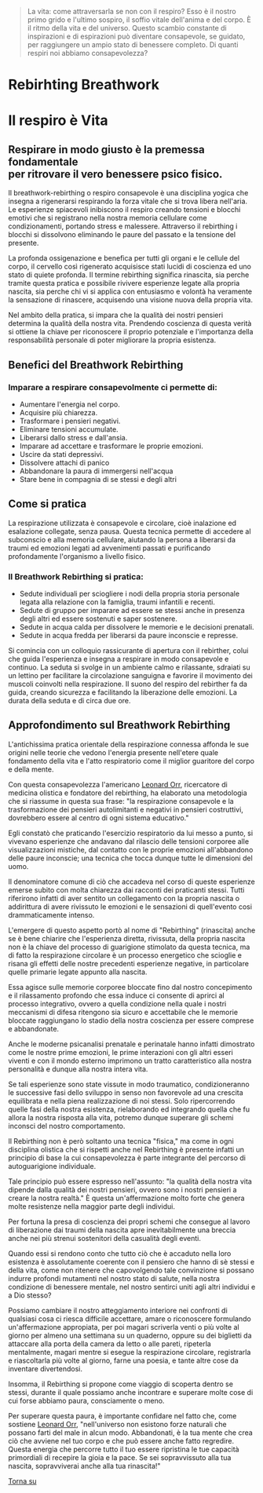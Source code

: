 > La vita: come attraversarla se non con il respiro? Esso è il nostro primo grido e l'ultimo sospiro, il soffio vitale dell'anima e del corpo. È il ritmo della vita e del universo. Questo scambio constante di inspirazioni e di espirazioni può diventare consapevole, se guidato, per raggiungere un ampio stato di benessere completo. Di quanti respiri noi abbiamo consapevolezza?

# Rebirhting Breathwork

Il respiro è Vita
=================

Respirare in modo giusto è la premessa fondamentale  
per ritrovare il vero benessere psico fisico.
---------------------------------------------------------------------------------------------------

Il breathwork-rebirthing o respiro consapevole è una disciplina yogica che insegna a rigenerarsi respirando la forza vitale che si trova libera nell'aria. Le esperienze spiacevoli inibiscono il respiro creando tensioni e blocchi emotivi che si registrano nella nostra memoria cellulare come condizionamenti, portando stress e malessere. Attraverso il rebirthing i blocchi si dissolvono eliminando le paure del passato e la tensione del presente.

La profonda ossigenazione e benefica per tutti gli organi e le cellule del corpo, il cervello così rigenerato acquisisce stati lucidi di coscienza ed uno stato di quiete profonda. Il termine rebirthing significa rinascita, sia perche tramite questa pratica e possibile rivivere esperienze legate alla propria nascita, sia perche chi vi si applica con entusiasmo e volontà ha veramente la sensazione di rinascere, acquisendo una visione nuova della propria vita.

Nel ambito della pratica, si impara che la qualità dei nostri pensieri determina la qualità della nostra vita. Prendendo coscienza di questa verità si ottiene la chiave per riconoscere il proprio potenziale e l'importanza della responsabilità personale di poter migliorare la propria esistenza.

Benefici del Breathwork Rebirthing
----------------------------------

### Imparare a respirare consapevolmente ci permette di:

*   Aumentare l'energia nel corpo.
*   Acquisire più chiarezza.
*   Trasformare i pensieri negativi.
*   Eliminare tensioni accumulate.
*   Liberarsi dallo stress e dall'ansia.
*   Imparare ad accettare e trasformare le proprie emozioni.
*   Uscire da stati depressivi.
*   Dissolvere attachi di panico
*   Abbandonare la paura di immergersi nell'acqua
*   Stare bene in compagnia di se stessi e degli altri

Come si pratica
---------------

La respirazione utilizzata è consapevole e circolare, cioè inalazione ed esalazione collegate, senza pausa. Questa tecnica permette di accedere al subconscio e alla memoria cellulare, aiutando la persona a liberarsi da traumi ed emozioni legati ad avvenimenti passati e purificando profondamente l'organismo a livello fisico.

### Il Breathwork Rebirthing si pratica:

*   Sedute individuali per sciogliere i nodi della propria storia personale legata alla relazione con la famiglia, traumi infantili e recenti.
*   Sedute di gruppo per imparare ad essere se stessi anche in presenza degli altri ed essere sostenuti e saper sostenere.
*   Sedute in acqua calda per dissolvere le memorie e le decisioni prenatali.
*   Sedute in acqua fredda per liberarsi da paure inconscie e represse.

Si comincia con un colloquio rassicurante di apertura con il rebirther, colui che guida l'esperienza e insegna a respirare in modo consapevole e continuo. La seduta si svolge in un ambiente calmo e rilassante, sdraiati su un lettino per facilitare la circolazione sanguigna e favorire il movimento dei muscoli coinvolti nella respirazione. Il suono del respiro del rebirther fa da guida, creando sicurezza e facilitando la liberazione delle emozioni. La durata della seduta e di circa due ore.

Approfondimento sul Breathwork Rebirthing
-----------------------------------------

L'antichissima pratica orientale della respirazione connessa affonda le sue origini nelle teorie che vedono l'energia presente nell'etere quale fondamento della vita e l'atto respiratorio come il miglior guaritore del corpo e della mente.

Con questa consapevolezza l'americano [Leonard Orr](http://www.rebirthingbreathwork.com/ "www.rebirthingbreathwork.com"), ricercatore di medicina olistica e fondatore del rebirthing, ha elaborato una metodologia che si riassume in questa sua frase: "la respirazione consapevole e la trasformazione dei pensieri autolimitanti e negativi in pensieri costruttivi, dovrebbero essere al centro di ogni sistema educativo."

Egli constatò che praticando l'esercizio respiratorio da lui messo a punto, si vivevano esperienze che andavano dal rilascio delle tensioni corporee alle visualizzazioni mistiche, dal contatto con le proprie emozioni all'abbandono delle paure inconscie; una tecnica che tocca dunque tutte le dimensioni del uomo.

Il denominatore comune di ciò che accadeva nel corso di queste esperienze emerse subito con molta chiarezza dai racconti dei praticanti stessi. Tutti riferirono infatti di aver sentito un collegamento con la propria nascita o addirittura di avere rivissuto le emozioni e le sensazioni di quell'evento cosi drammaticamente intenso.

L'emergere di questo aspetto portò al nome di "Rebirthing" (rinascita) anche se è bene chiarire che l'esperienza diretta, rivissuta, della propria nascita non è la chiave del processo di guarigione stimolato da questa tecnica, ma di fatto la respirazione circolare è un processo energetico che scioglie e risana gli effetti delle nostre precedenti esperienze negative, in particolare quelle primarie legate appunto alla nascita.

Essa agisce sulle memorie corporee bloccate fino dal nostro concepimento e il rilassamento profondo che essa induce ci consente di aprirci al processo integrativo, ovvero a quella condizione nella quale i nostri meccanismi di difesa ritengono sia sicuro e accettabile che le memorie bloccate raggiungano lo stadio della nostra coscienza per essere comprese e abbandonate.

Anche le moderne psicanalisi prenatale e perinatale hanno infatti dimostrato come le nostre prime emozioni, le prime interazioni con gli altri esseri viventi e con il mondo esterno imprimono un tratto caratteristico alla nostra personalità e dunque alla nostra intera vita.

Se tali esperienze sono state vissute in modo traumatico, condizioneranno le successive fasi dello sviluppo in senso non favorevole ad una crescita equilibrata e nella piena realizzazione di noi stessi. Solo ripercorrendo quelle fasi della nostra esistenza, rielaborando ed integrando quella che fu allora la nostra risposta alla vita, potremo dunque superare gli schemi inconsci del nostro comportamento.

Il Rebirthing non è però soltanto una tecnica "fisica," ma come in ogni disciplina olistica che si rispetti anche nel Rebirthing è presente infatti un principio di base la cui consapevolezza è parte integrante del percorso di autoguarigione individuale.

Tale principio può essere espresso nell'assunto: "la qualità della nostra vita dipende dalla qualità dei nostri pensieri, ovvero sono i nostri pensieri a creare la nostra realtà." È questa un'affermazione molto forte che genera molte resistenze nella maggior parte degli individui.

Per fortuna la presa di coscienza dei propri schemi che consegue al lavoro di liberazione dai traumi della nascita apre inevitabilmente una breccia anche nei più strenui sostenitori della casualità degli eventi.

Quando essi si rendono conto che tutto ciò che è accaduto nella loro esistenza è assolutamente coerente con il pensiero che hanno di sè stessi e della vita, come non ritenere che capovolgendo tale convinzione si possano indurre profondi mutamenti nel nostro stato di salute, nella nostra condizione di benessere mentale, nel nostro sentirci uniti agli altri individui e a Dio stesso?

Possiamo cambiare il nostro atteggiamento interiore nei confronti di qualsiasi cosa ci riesca difficile accettare, amare o riconoscere formulando un'affermazione appropiata, per poi magari scriverla venti o più volte al giorno per almeno una settimana su un quaderno, oppure su dei biglietti da attaccare alla porta della camera da letto o alle pareti, ripeterla mentalmente, magari mentre si esegue la respirazione circolare, registrarla e riascoltarla più volte al giorno, farne una poesia, e tante altre cose da inventare divertendosi.

Insomma, il Rebirthing si propone come viaggio di scoperta dentro se stessi, durante il quale possiamo anche incontrare e superare molte cose di cui forse abbiamo paura, consciamente o meno.

Per superare questa paura, è importante confidare nel fatto che, come sostiene [Leonard Orr](http://www.rebirthingbreathwork.com/ "www.rebirthingbreathwork.com"), "nell'universo non esistono forze naturali che possano farti del male in alcun modo. Abbandonati, è la tua mente che crea ciò che avviene nel tuo corpo e che può essere anche fatto regredire. Questa energia che percorre tutto il tuo essere ripristina le tue capacità primordiali di recepire la gioia e la pace. Se sei sopravvissuto alla tua nascita, sopravviverai anche alla tua rinascita!"

[Torna su](#navtop)
